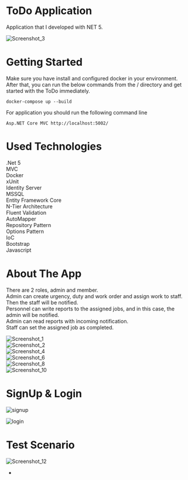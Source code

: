 <!DOCTYPE html>
<html>

<head>
  <meta charset="utf-8">
  <meta name="viewport" content="width=device-width, initial-scale=1.0">
  <link rel="stylesheet" href="https://stackedit.io/style.css" />
</head>

<body class="stackedit">
  <div class="stackedit__html"><h1 id="todo-application">ToDo Application</h1>
<p>Application that I developed with NET 5.</p>
<p><img src="https://user-images.githubusercontent.com/51949407/128130267-7b74287a-2e26-402c-86a3-fe1da42f92f4.png" alt="Screenshot_3"></p>
<h1 id="getting-started">Getting Started</h1>
<p>Make sure you have install and configured docker in your environment. After that, you can run the below commands from the / directory and get started with the ToDo immediately.</p>
<pre><code>docker-compose up --build
</code></pre>
<p>For application you should run the following command line</p>
<pre><code>Asp.NET Core MVC http://localhost:5002/
</code></pre>
<h1 id="used-technologies">Used Technologies</h1>
<p>.Net 5<br>
MVC<br>
Docker<br>
xUnit<br>
Identity Server<br>
MSSQL<br>
Entity Framework Core<br>
N-Tier Architecture<br>
Fluent Validation<br>
AutoMapper<br>
Repository Pattern<br>
Options Pattern<br>
IoC<br>
Bootstrap<br>
Javascript</p>
<h1 id="about-the-app">About The App</h1>
<p>There are 2 roles, admin and member.<br>
Admin can create urgency, duty and work order and assign work to staff.<br>
Then the staff will be notified.<br>
Personnel can write reports to the assigned jobs, and in this case, the admin will be notified.<br>
Admin can read reports with incoming notification.<br>
Staff can set the assigned job as completed.</p>
<p><img src="https://user-images.githubusercontent.com/51949407/128131216-9f2c3152-1ccd-4f42-aa50-368d024a1052.png" alt="Screenshot_1"><br>
<img src="https://user-images.githubusercontent.com/51949407/128131220-0241b75f-a753-4106-b9fe-0fbd4b95671e.png" alt="Screenshot_2"><br>
<img src="https://user-images.githubusercontent.com/51949407/128131221-aa7ad3e5-2956-4bac-99c2-73a6a0aef70e.png" alt="Screenshot_4"><br>
<img src="https://user-images.githubusercontent.com/51949407/128131285-12c32bf4-4408-496d-b0dd-94e930cb0e71.png" alt="Screenshot_6"><br>
<img src="https://user-images.githubusercontent.com/51949407/128131315-60f4fda7-9d2c-4bf1-9fbd-0a083a22adb0.png" alt="Screenshot_8"><br>
<img src="https://user-images.githubusercontent.com/51949407/128131357-d550008c-2764-4201-8cc8-aa5b241e7aa3.png" alt="Screenshot_10"></p>
<h1 id="signup--login">SignUp &amp; Login</h1>
<p><img src="https://user-images.githubusercontent.com/51949407/128142464-c0c793ce-f64e-4628-9bd3-1ec33b4dc282.png" alt="signup"></p>
<p><img src="https://user-images.githubusercontent.com/51949407/128142485-43238bc7-f1b9-4d3f-967a-e2dfb8736264.png" alt="login"></p>
<h1 id="test-scenario">Test Scenario</h1>
<p><img src="https://user-images.githubusercontent.com/51949407/128142396-8536c0ff-cf04-4e23-a5ae-997cd5027f5c.png" alt="Screenshot_12"></p>
<ul>
<li></li>
</ul>
</div>
</body>

</html>
